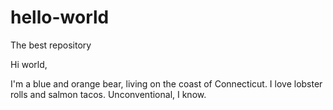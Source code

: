 # hello-world
The best repository

Hi world, 

I'm a blue and orange bear, living on the coast of Connecticut. I love lobster rolls and salmon tacos. Unconventional, I know.


